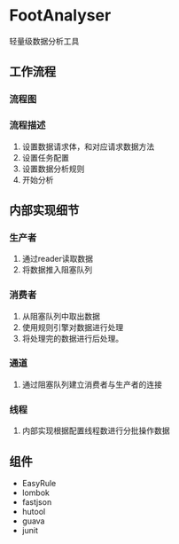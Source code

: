 # FootAnalyser
轻量级数据分析工具

## 工作流程
### 流程图
### 流程描述
1. 设置数据请求体，和对应请求数据方法
2. 设置任务配置
3. 设置数据分析规则
4. 开始分析

## 内部实现细节
### 生产者
1. 通过reader读取数据
2. 将数据推入阻塞队列

### 消费者
1. 从阻塞队列中取出数据
2. 使用规则引擎对数据进行处理
3. 将处理完的数据进行后处理。

### 通道
1. 通过阻塞队列建立消费者与生产者的连接

### 线程
1. 内部实现根据配置线程数进行分批操作数据

## 组件
- EasyRule
- lombok
- fastjson
- hutool
- guava
- junit